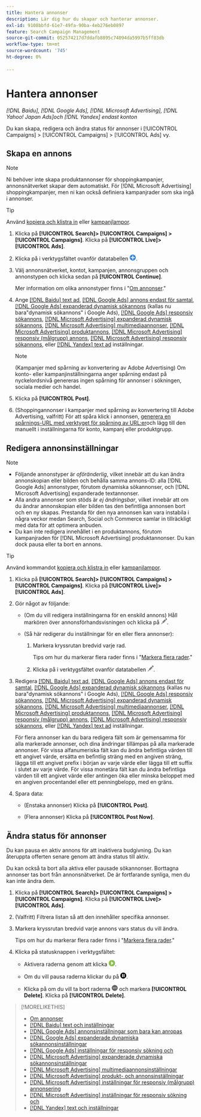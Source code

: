 ```yaml
---
title: Hantera annonser
description: Lär dig hur du skapar och hanterar annonser.
exl-id: 9108bbfd-61e7-49fa-90ba-4eb276eb0897
feature: Search Campaign Management
source-git-commit: 052574217d7ddafb8895c74094da5997b5ff83db
workflow-type: tm+mt
source-wordcount: '745'
ht-degree: 0%

---
```


# Hantera annonser

*[!DNL Baidu], [!DNL Google Ads], [!DNL Microsoft Advertising], [!DNL Yahoo! Japan Ads]och [!DNL Yandex] endast konton*

Du kan skapa, redigera och ändra status för annonser i [!UICONTROL Campaigns] > [!UICONTROL Campaigns] > [!UICONTROL Ads] vy.

## Skapa en annons

>[!NOTE]
>
>Ni behöver inte skapa produktannonser för shoppingkampanjer, annonsnätverket skapar dem automatiskt. För [!DNL Microsoft Advertising] shoppingkampanjer, men ni kan också definiera kampanjrader som ska ingå i annonser.

>[!TIP]
>
>Använd [kopiera och klistra in](/help/search-social-commerce/campaign-management/campaigns/copy-paste.md) eller [kampanjlampor](/help/search-social-commerce/campaign-management/bulksheets/bulksheet-about.md).

1. Klicka på **[!UICONTROL Search]> [!UICONTROL Campaigns] >[!UICONTROL Campaigns]**. Klicka på **[!UICONTROL Live]>[!UICONTROL Ads]**.

1. Klicka på i verktygsfältet ovanför datatabellen ![Skapa](/help/search-social-commerce/assets/add.png "Skapa").

1. Välj annonsnätverket, kontot, kampanjen, annonsgruppen och annonstypen och klicka sedan på **[!UICONTROL Continue]**.

   Mer information om olika annonstyper finns i &quot;[Om annonser](ad-about.md).&quot;

1. Ange [[!DNL Baidu] text ad](ad-settings-baidu-text.md), [[!DNL Google Ads] annons endast för samtal](ad-settings-google-call.md), [[!DNL Google Ads] expanderad dynamisk sökannons](ad-settings-google-dsa.md) (kallas nu bara&quot;dynamisk sökannons&quot; i Google Ads), [[!DNL Google Ads] responsiv sökannons](ad-settings-google-rsa.md), [[!DNL Microsoft Advertising] expanderad dynamisk sökannons](ad-settings-microsoft-dsa.md), [[!DNL Microsoft Advertising] multimediaannonser](ad-settings-microsoft-multimedia.md), [[!DNL Microsoft Advertising] produktannons](ad-settings-microsoft-product.md), [[!DNL Microsoft Advertising] responsiv (målgrupp) annons](ad-settings-microsoft-responsive.md), [[!DNL Microsoft Advertising] responsiv sökannons](ad-settings-microsoft-rsa.md), eller [[!DNL Yandex] text ad](ad-settings-yandex-text.md) inställningar.

   >[!NOTE]
   >
   >(Kampanjer med spårning av konvertering av Adobe Advertising) Om konto- eller kampanjinställningarna anger spårning endast på nyckelordsnivå genereras ingen spårning för annonser i sökningen, sociala medier och handel.

1. Klicka på **[!UICONTROL Post]**.

1. (Shoppingannonser i kampanjer med spårning av konvertering till Adobe Advertising, valfritt) För att spåra klick i annonsen, [generera en spårnings-URL med verktyget för spårning av URL:er](/help/search-social-commerce/tools/click-tracking-url-generate.md)och lägg till den manuellt i inställningarna för konto, kampanj eller produktgrupp.

## Redigera annonsinställningar

>[!NOTE]
>
>* Följande annonstyper är *oföränderlig*, vilket innebär att du kan ändra annonskopian eller bilden och behålla samma annons-ID: alla [!DNL Google Ads] annonstyper, förutom dynamiska sökannonser, och [!DNL Microsoft Advertising] expanderade textannonser.
>* Alla andra annonser som stöds är *ej ändringsbar*, vilket innebär att om du ändrar annonskopian eller bilden tas den befintliga annonsen bort och en ny skapas. Prestanda för den nya annonsen kan vara instabila i några veckor medan Search, Social och Commerce samlar in tillräckligt med data för att optimera anbuden.
>* Du kan inte redigera innehållet i en produktannons, förutom kampanjraden för [!DNL Microsoft Advertising] produktannonser. Du kan dock pausa eller ta bort en annons.

>[!TIP]
>
>Använd kommandot [kopiera och klistra in](/help/search-social-commerce/campaign-management/campaigns/copy-paste.md) eller [kampanjlampor](/help/search-social-commerce/campaign-management/bulksheets/bulksheet-about.md).

1. Klicka på **[!UICONTROL Search]> [!UICONTROL Campaigns] >[!UICONTROL Campaigns]**. Klicka på **[!UICONTROL Live]>[!UICONTROL Ads]**.

1. Gör något av följande:

   * (Om du vill redigera inställningarna för en enskild annons) Håll markören över annonsförhandsvisningen och klicka på ![Redigera](/help/search-social-commerce/assets/edit.png "Redigera").

   * (Så här redigerar du inställningar för en eller flera annonser):

      1. Markera kryssrutan bredvid varje rad.

         Tips om hur du markerar flera rader finns i &quot;[Markera flera rader](/help/search-social-commerce/common-tasks/navigation-editing-selection/multiple-rows-select.md).&quot;

      1. Klicka på i verktygsfältet ovanför datatabellen ![Redigera](/help/search-social-commerce/assets/edit.png "Redigera").

1. Redigera [[!DNL Baidu] text ad](ad-settings-baidu-text.md), [[!DNL Google Ads] annons endast för samtal](ad-settings-google-call.md), [[!DNL Google Ads] expanderad dynamisk sökannons](ad-settings-google-dsa.md) (kallas nu bara&quot;dynamisk sökannons&quot; i Google Ads), [[!DNL Google Ads] responsiv sökannons](ad-settings-google-rsa.md), [[!DNL Microsoft Advertising] expanderad dynamisk sökannons](ad-settings-microsoft-dsa.md), [[!DNL Microsoft Advertising] multimediaannonser](ad-settings-microsoft-multimedia.md), [[!DNL Microsoft Advertising] produktannons](ad-settings-microsoft-product.md), [[!DNL Microsoft Advertising] responsiv (målgrupp) annons](ad-settings-microsoft-responsive.md), [[!DNL Microsoft Advertising] responsiv sökannons](ad-settings-microsoft-rsa.md), eller [[!DNL Yandex] text ad](ad-settings-yandex-text.md) inställningar.

   För flera annonser kan du bara redigera fält som är gemensamma för alla markerade annonser, och dina ändringar tillämpas på alla markerade annonser. För vissa alfanumeriska fält kan du ändra befintliga värden till ett angivet värde, ersätta en befintlig sträng med en angiven sträng, lägga till ett angivet prefix i början av varje värde eller lägga till ett suffix i slutet av varje värde. För vissa monetära fält kan du ändra befintliga värden till ett angivet värde eller antingen öka eller minska beloppet med en angiven procentandel eller ett penningbelopp, med en gräns.

1. Spara data:

   * (Enstaka annonser) Klicka på **[!UICONTROL Post]**.

   * (Flera annonser) Klicka på **[!UICONTROL Post Now]**.

## Ändra status för annonser

Du kan pausa en aktiv annons för att inaktivera budgivning. Du kan återuppta offerten senare genom att ändra status till aktiv.

Du kan också ta bort alla aktiva eller pausade sökannonser. Borttagna annonser tas bort från annonsnätverket. De är fortfarande synliga, men du kan inte ändra dem.

1. Klicka på **[!UICONTROL Search]> [!UICONTROL Campaigns] >[!UICONTROL Campaigns]**. Klicka på **[!UICONTROL Live]>[!UICONTROL Ads]**.

1. (Valfritt) Filtrera listan så att den innehåller specifika annonser.

1. Markera kryssrutan bredvid varje annons vars status du vill ändra.

   Tips om hur du markerar flera rader finns i &quot;[Markera flera rader](/help/search-social-commerce/common-tasks/navigation-editing-selection/multiple-rows-select.md).&quot;

1. Klicka på statusknappen i verktygsfältet:

   * Aktivera raderna genom att klicka ![Aktivera](/help/search-social-commerce/assets/activate.png "Aktivera").

   * Om du vill pausa raderna klickar du på ![Pausa](/help/search-social-commerce/assets/pause.png "Pausa").

   * Klicka på om du vill ta bort raderna ![Mer](/help/search-social-commerce/assets/more.png "Mer") och markera **[!UICONTROL Delete]**. Klicka på **[!UICONTROL Delete]**.

>[!MORELIKETHIS]
>
>* [Om annonser](ad-about.md)
>* [[!DNL Baidu] text och inställningar](ad-settings-baidu-text.md)
>* [[!DNL Google Ads] annonsinställningar som bara kan anropas](ad-settings-google-call.md)
>* [[!DNL Google Ads] expanderade dynamiska sökannonsinställningar](ad-settings-google-dsa.md)
>* [[!DNL Google Ads] inställningar för responsiv sökning och](ad-settings-google-rsa.md)
>* [[!DNL Microsoft Advertising] expanderade dynamiska sökannonsinställningar](ad-settings-microsoft-dsa.md)
>* [[!DNL Microsoft Advertising] multimediaannonsinställningar](ad-settings-microsoft-multimedia.md)
>* [[!DNL Microsoft Advertising] produkt- och annonsinställningar](ad-settings-microsoft-product.md)
>* [[!DNL Microsoft Advertising] inställningar för responsiv (målgrupp) annonsering](ad-settings-microsoft-responsive.md)
>* [[!DNL Microsoft Advertising] inställningar för responsiv sökning och](ad-settings-microsoft-rsa.md)
>* [[!DNL Yandex] text och inställningar](ad-settings-yandex-text.md)

